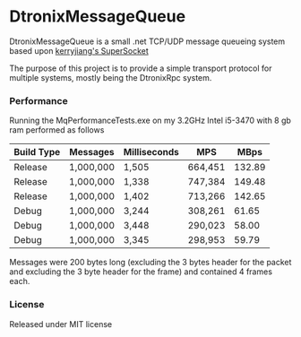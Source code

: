 DtronixMessageQueue
============
DtronixMessageQueue is a small .net TCP/UDP message queueing system based upon [kerryjiang's SuperSocket](https://github.com/kerryjiang/SuperSocket)

The purpose of this project is to provide a simple transport protocol for multiple systems, mostly being the DtronixRpc system.

### Performance
Running the MqPerformanceTests.exe on my 3.2GHz Intel i5-3470 with 8 gb ram performed as follows

| Build Type   | Messages     | Milliseconds | MPS        | MBps     |
|--------------|--------------|--------------|------------|----------|
|      Release |    1,000,000 |        1,505 |    664,451 |   132.89 |
|      Release |    1,000,000 |        1,338 |    747,384 |   149.48 |
|      Release |    1,000,000 |        1,402 |    713,266 |   142.65 |
|        Debug |    1,000,000 |        3,244 |    308,261 |    61.65 |
|        Debug |    1,000,000 |        3,448 |    290,023 |    58.00 |
|        Debug |    1,000,000 |        3,345 |    298,953 |    59.79 |

Messages were 200 bytes long (excluding the 3 bytes header for the packet and excluding the 3 byte header for the frame) and contained 4 frames each.

### License
Released under MIT license
